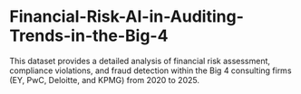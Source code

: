 # Financial-Risk-AI-in-Auditing-Trends-in-the-Big-4
This dataset provides a detailed analysis of financial risk assessment, compliance violations, and fraud detection within the Big 4 consulting firms (EY, PwC, Deloitte, and KPMG) from 2020 to 2025.
